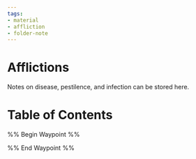 ```yaml
---
tags:
- material
- affliction
- folder-note
---
```

# Afflictions
Notes on disease, pestilence, and infection can be stored here.
# Table of Contents
%% Begin Waypoint %%


%% End Waypoint %%
